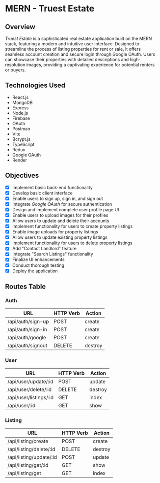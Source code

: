 # MERN - Truest Estate

## Overview

*Truest Estate* is a sophisticated real estate application built on the MERN stack, featuring a modern and intuitive user interface. Designed to streamline the process of listing properties for rent or sale, it offers seamless account creation and secure login through Google OAuth. Users can showcase their properties with detailed descriptions and high-resolution images, providing a captivating experience for potential renters or buyers.

## Technologies Used

- React.js
- MongoDB
- Express
- Node.js
- Firebase
- OAuth
- Postman
- Vite
- Bcrypt.js
- TypeScript
- Redux
- Google OAuth
- Render

## Objectives

- [x] Implement basic back-end functionality
- [x] Develop basic client interface
- [x] Enable users to sign up, sign in, and sign out
- [x] Integrate *Google OAuth* for secure authentication
- [x] Design and implement complete user profile page UI
- [x] Enable users to upload images for their profiles
- [x] Allow users to update and delete their accounts
- [x] Implement functionality for users to create property listings
- [x] Enable image uploads for property listings
- [x] Allow users to update existing property listings
- [x] Implement functionality for users to delete property listings
- [x] Add "Contact Landlord" feature
- [x] Integrate "Search Listings" functionality
- [x] Finalize UI enhancements
- [x] Conduct thorough testing
- [x] Deploy the application

## Routes Table

### Auth

| **URL**           | **HTTP Verb** | **Action** |
| ----------------- | ------------- | ---------- |
| /api/auth/sign-up | POST          | create     |
| /api/auth/sign-in | POST          | create     |
| /api/auth/google  | POST          | create     |
| /api/auth/signout | DELETE        | destroy    |
### User

| **URL**              | **HTTP Verb** | **Action** |
| -------------------- | ------------- | ---------- |
| /api/user/update/:id | POST          | update     |
| /api/user/delete/:id | DELETE        | destroy     |
| /api/user/listings/:id | GET           | index |
| /api/user/:id       | GET           | show     |

### Listing

| **URL**              | **HTTP Verb** | **Action** |
| -------------------- | ------------- | ---------- |
| /api/listing/create  | POST          | create     |
| /api/listing/delete/:id | DELETE        | destroy    |
| /api/listing/update/:id | POST          | update     |
| /api/listing/get/:id | GET          | show       |
| /api/listing/get     | GET          | index      |
